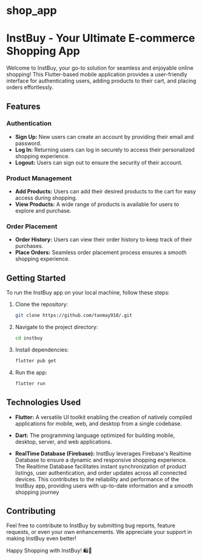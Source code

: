 # shop_app
# InstBuy - Your Ultimate E-commerce Shopping App

Welcome to InstBuy, your go-to solution for seamless and enjoyable online shopping! This Flutter-based mobile application provides a user-friendly interface for authenticating users, adding products to their cart, and placing orders effortlessly.

## Features

### Authentication

- **Sign Up:** New users can create an account by providing their email and password.
- **Log In:** Returning users can log in securely to access their personalized shopping experience.
- **Logout:** Users can sign out to ensure the security of their account.

### Product Management

- **Add Products:** Users can add their desired products to the cart for easy access during shopping.
- **View Products:** A wide range of products is available for users to explore and purchase.

### Order Placement

- **Order History:** Users can view their order history to keep track of their purchases.
- **Place Orders:** Seamless order placement process ensures a smooth shopping experience.

## Getting Started

To run the InstBuy app on your local machine, follow these steps:

1. Clone the repository:

   ```bash
   git clone https://github.com/tanmay910/.git
   ```

2. Navigate to the project directory:

   ```bash
   cd instbuy
   ```

3. Install dependencies:

   ```bash
   flutter pub get
   ```

4. Run the app:

   ```bash
   flutter run
   ```

## Technologies Used
  - **Flutter:** A versatile UI toolkit enabling the creation of natively compiled applications for mobile, web, and desktop from a single codebase.

  - **Dart:** The programming language optimized for building mobile, desktop, server, and web applications.

  - **RealTime Database (Firebase):** InstBuy leverages Firebase's Realtime Database to ensure a dynamic and responsive shopping experience. The Realtime Database facilitates instant synchronization of product     listings, user authentication, and order updates across all connected devices. This contributes to the reliability and performance of the InstBuy app, providing users with up-to-date information and a smooth shopping journey
## Contributing

Feel free to contribute to InstBuy by submitting bug reports, feature requests, or even your own enhancements. We appreciate your support in making InstBuy even better!


Happy Shopping with InstBuy! 🛍️📱
